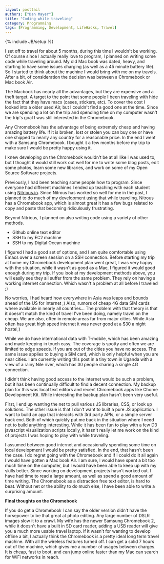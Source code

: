 ```yaml
---
layout: posttail
authors: ["Dan Mayer"]
title: "Coding while traveling"
category: Programming
tags: [Programming, Development, LifeHacks, Travel]
---
```

{% include JB/setup %}

I set off to travel for about 5 months, during this time I wouldn't be working. Of course since I actually really love to program, I planned on writing some code while traveling around. My old Mac book was dated, heavy, and starting to have some issues charging (as well as a 45 minute battery life). So I started to think about the machine I would bring with me on my travels. After a bit, of consideration the decision was between a Chromebook or Mac book Air.

The Macbook has nearly all the advantages, but they are expensive and a theft target. A target to the point that some people I been traveling with hide the fact that they have macs (cases, stickers, etc). To cover the cost I looked into a older used Air, but I couldn't find a good one at the time. Since we are spending a lot on the trip and spending time on my computer wasn't the trip's goal I was still interested in the Chromebook.

Any Chromebook has the advantage of being extremely cheap and having amazing battery life. If it is broken, lost or stolen you can buy one or have one shipped to nearly any country for a reasonable price. In the end I went with a Samsung Chromebook. I bought it a few months before my trip to make sure I would be pretty happy using it.

I knew developing on the Chromebook wouldn't be at all like I was used to, but I thought it would still work out well for me to write some blog posts, edit some photos, learn some new libraries, and work on some of my Open Source Software projects.

Previously, I had been teaching some people how to program. Since everyone had different machines I ended up teaching with each student using [Nitrious.io](https://www.nitrous.io/). Since Nitrous has worked so well for me in the past, I planned to do much of my development using that while traveling. Nitrous has a Chromebook app, which is almost great it has a few bugs related to copy and paste that becoming ridiculously frustrating. 

Beyond Nitrious, I planned on also writing code using a variety of other methods.


* Github online text editor
* SSH to my EC2 machine
* SSH to my Digital Ocean machine

I figured I had a good set of options, and I am quite comfortable using Emacs over a screen session on a SSH connection. Before starting my trip at home my Chromebook development plan went great, I was very happy with the situation, while it wasn't as good as a Mac, I figured it would good enough during my trip. If you look at my development methods above, you will easily see they all suffer from the same problem. They rely on having a working internet connection. Which wasn't a problem at all before I traveled ;)

No worries, I had heard how everywhere in Asia was leaps and bounds ahead of the US for internet ;) Also, rumors of cheap 4G data SIM cards where available in nearly all countries... The problem with that theory is that it doesn't match the kind of travel I've been doing, namely travel on the cheap. We are also, often in remote areas far from major cities. While Asia often has great high speed internet it was never good at a $30 a night hostel;)

While we do have international data with T-mobile, which has been amazing and made keeping in touch easy. The coverage is spotty and often we are limited to edge speeds. If you are out of the cities you have no access. The same issue applies to buying a SIM card, which is only helpful when you are near cities. I am currently writing this post in a tiny town in Uganda with a view of a rainy Nile river, which has 30 people sharing a single 4G connection.

I didn't think having good access to the internet would be such a problem, but it has been continually difficult to find a decent connection. My backup plan for this was local text editors and recent Chromebook apps like Chome Development Kit. While interesting the backup plan hasn't been very useful.

First, I end up wanting the net to pull various JS libraries, CSS, or look up solutions. The other issue is that I don't want to built a pure JS application. I want to build an app that interacts with 3rd party APIs, or a simple server back end. Both of which quickly put me back in the situation where I need net to build anything interesting. While it has been fun to play with a few D3 javascript visualization scripts locally, it hasn't really let me work on the kind of projects I was hoping to play with while traveling.

I assumed between good internet and occasionally spending some time on local development I would be pretty satisfied. In the end, that hasn't been the case. I do regret going with the Chromebook and if I could do it all again I would have gotten a Mac book Air. I am sure, I would have spent a bit too much time on the computer, but I would have been able to keep up with my skills better. Since working on development projects hasn't worked out. I have had time to read a large amount, as well as spend a good amount of time writing. The Chromebook as a distraction free text editor, is hard to beat. Without net or the ability to do much else, I have been able to write a surprising amount.

__Final thoughts on the Chromebook__

If you do get a Chromebook I can say the older version didn't have the horsepower to be that great at photo editing. Any large number of DSLR images slow it to a crawl. My wife has the newer Samsung Chromebook 2, while it doesn't have a built in SD card reader, adding a USB reader will give you a much more usable travel laptop. If it wasn't for wanting to develop offline a bit, I actually think the Chromebook is a pretty ideal long term travel machine. With all the wireless features turned off. I can get a solid 7 hours out of the machine, which gives me a number of usages between charges. It is cheap, fast to boot, and can jump online faster than my Mac can search for WiFi networks in reach.
